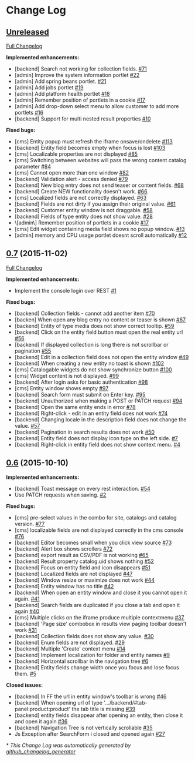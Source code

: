 # Change Log

## [Unreleased](https://github.com/nemesis-software/nemesis-consoles/tree/HEAD)

[Full Changelog](https://github.com/nemesis-software/nemesis-consoles/compare/0.7...HEAD)

**Implemented enhancements:**

- \[backend\] Search not working for collection fields. [\#71](https://github.com/nemesis-software/nemesis-consoles/issues/71)
- \[admin\] Improve the system information portlet [\#22](https://github.com/nemesis-software/nemesis-consoles/issues/22)
- \[admin\] Add spring beans portlet. [\#21](https://github.com/nemesis-software/nemesis-consoles/issues/21)
- \[admin\] Add jobs portlet [\#19](https://github.com/nemesis-software/nemesis-consoles/issues/19)
- \[admin\] Add platform health portlet [\#18](https://github.com/nemesis-software/nemesis-consoles/issues/18)
- \[admin\] Remember position of portlets in a cookie [\#17](https://github.com/nemesis-software/nemesis-consoles/issues/17)
- \[admin\] Add drop-down select menu to allow customer to add more portlets [\#16](https://github.com/nemesis-software/nemesis-consoles/issues/16)
- \[backend\] Support for multi nested result properties [\#10](https://github.com/nemesis-software/nemesis-consoles/issues/10)

**Fixed bugs:**

- \[cms\] Entity popup must refresh the iframe onsave/ondelete [\#113](https://github.com/nemesis-software/nemesis-consoles/issues/113)
- \[backend\] Entity field becomes empty when focus is lost [\#103](https://github.com/nemesis-software/nemesis-consoles/issues/103)
- \[cms\] Localizable properties are not displayed [\#85](https://github.com/nemesis-software/nemesis-consoles/issues/85)
- \[cms\] Switching between websites will pass the wrong content catalog parameter [\#84](https://github.com/nemesis-software/nemesis-consoles/issues/84)
- \[cms\] Cannot open more than one window [\#82](https://github.com/nemesis-software/nemesis-consoles/issues/82)
- \[backend\] Validation alert - access denied [\#79](https://github.com/nemesis-software/nemesis-consoles/issues/79)
- \[backend\] New blog entry does not send teaser or content fields. [\#68](https://github.com/nemesis-software/nemesis-consoles/issues/68)
- \[backend\] Create NEW functionality doesn't work. [\#66](https://github.com/nemesis-software/nemesis-consoles/issues/66)
- \[cms\] Localized fields are not correctly displayed. [\#63](https://github.com/nemesis-software/nemesis-consoles/issues/63)
- \[backend\] Fields are not dirty if you assign their original value. [\#61](https://github.com/nemesis-software/nemesis-consoles/issues/61)
- \[backend\] Customer entity window is not draggable. [\#58](https://github.com/nemesis-software/nemesis-consoles/issues/58)
- \[backend\] Fields of type entity does not show value. [\#28](https://github.com/nemesis-software/nemesis-consoles/issues/28)
- \\[admin\\] Remember position of portlets in a cookie [\#17](https://github.com/nemesis-software/nemesis-consoles/issues/17)
- \[cms\] Edit widget containing media field shows no popup window. [\#13](https://github.com/nemesis-software/nemesis-consoles/issues/13)
- \[admin\] memory and CPU usage portlet doesnt scroll automatically [\#12](https://github.com/nemesis-software/nemesis-consoles/issues/12)

## [0.7](https://github.com/nemesis-software/nemesis-consoles/tree/0.7) (2015-11-02)
[Full Changelog](https://github.com/nemesis-software/nemesis-consoles/compare/0.6...0.7)

**Implemented enhancements:**

- Implement the console login over REST [\#1](https://github.com/nemesis-software/nemesis-consoles/issues/1)

**Fixed bugs:**

- \[backend\] Collection fields - cannot add another item [\#70](https://github.com/nemesis-software/nemesis-consoles/issues/70)
- \[backen\] When open any blog entry no content or teaser is shown [\#67](https://github.com/nemesis-software/nemesis-consoles/issues/67)
- \[backend\] Entity of type media does not show correct tooltip. [\#59](https://github.com/nemesis-software/nemesis-consoles/issues/59)
- \[backend\] Click on the entity field button must open the real entity url [\#56](https://github.com/nemesis-software/nemesis-consoles/issues/56)
- \[backend\] If displayed collection is long there is not scrollbar or pagination [\#55](https://github.com/nemesis-software/nemesis-consoles/issues/55)
- \[backend\] Edit in a collection field does not open the entity window [\#49](https://github.com/nemesis-software/nemesis-consoles/issues/49)
- \[backend\] When creating a new entity no toast is shown [\#102](https://github.com/nemesis-software/nemesis-consoles/issues/102)
- \[cms\] Catalogable widgets do not show synchronize button [\#100](https://github.com/nemesis-software/nemesis-consoles/issues/100)
- \[cms\] Widget content is not displayed. [\#99](https://github.com/nemesis-software/nemesis-consoles/issues/99)
- \[backend\] After login asks for basic authentication [\#98](https://github.com/nemesis-software/nemesis-consoles/issues/98)
- \[cms\] Entity window shows empty [\#97](https://github.com/nemesis-software/nemesis-consoles/issues/97)
- \[backend\] Search form must submit on Enter key. [\#95](https://github.com/nemesis-software/nemesis-consoles/issues/95)
- \[backend\] Unauthorized when making a POST or PATCH request [\#94](https://github.com/nemesis-software/nemesis-consoles/issues/94)
- \[backend\] Open the same entity ends in error [\#78](https://github.com/nemesis-software/nemesis-consoles/issues/78)
- \[backend\] Right-click - edit in an entity field does not work [\#74](https://github.com/nemesis-software/nemesis-consoles/issues/74)
- \[backend\] Changing locale in the description field does not change the value. [\#57](https://github.com/nemesis-software/nemesis-consoles/issues/57)
- \[backend\] Pagination in search results does not work [\#50](https://github.com/nemesis-software/nemesis-consoles/issues/50)
- \[backend\] Entity field does not display icon type on the left side. [\#7](https://github.com/nemesis-software/nemesis-consoles/issues/7)
- \[backend\] Right-click in entity field does not show context menu. [\#4](https://github.com/nemesis-software/nemesis-consoles/issues/4)

## [0.6](https://github.com/nemesis-software/nemesis-consoles/tree/0.6) (2015-10-10)
**Implemented enhancements:**

- \[backend\] Toast message on every rest interaction. [\#54](https://github.com/nemesis-software/nemesis-consoles/issues/54)
- Use PATCH requests when saving. [\#2](https://github.com/nemesis-software/nemesis-consoles/issues/2)

**Fixed bugs:**

- \[cms\] pre-select values in the combo for site, catalogs and catalog version. [\#77](https://github.com/nemesis-software/nemesis-consoles/issues/77)
- \[cms\] localizable fields are not displayed correctly in the cms console [\#76](https://github.com/nemesis-software/nemesis-consoles/issues/76)
- \[backend\] Editor becomes small when you click view source [\#73](https://github.com/nemesis-software/nemesis-consoles/issues/73)
- \[backend\] Alert box shows scrollers [\#72](https://github.com/nemesis-software/nemesis-consoles/issues/72)
- \[backend\] export result as CSV/PDF is not working [\#65](https://github.com/nemesis-software/nemesis-consoles/issues/65)
- \[backend\] Result property catalog.uid shows nothing [\#52](https://github.com/nemesis-software/nemesis-consoles/issues/52)
- \[backend\] Focus on entity field and icon disappears [\#51](https://github.com/nemesis-software/nemesis-consoles/issues/51)
- \[backend\] Localized fields are not displayed [\#47](https://github.com/nemesis-software/nemesis-consoles/issues/47)
- \[backend\] Window resize or maximize does not work [\#44](https://github.com/nemesis-software/nemesis-consoles/issues/44)
- \[backend\] Entity window has no title [\#42](https://github.com/nemesis-software/nemesis-consoles/issues/42)
- \[backend\] When open an entity window and close it you cannot open it again. [\#41](https://github.com/nemesis-software/nemesis-consoles/issues/41)
- \[backend\] Search fields are duplicated if you close a tab and open it again [\#40](https://github.com/nemesis-software/nemesis-consoles/issues/40)
- \[cms\] Multiple clicks on the iframe produce multiple contextmenu [\#37](https://github.com/nemesis-software/nemesis-consoles/issues/37)
- \[backend\] 'Page size' combobox in results view paging toolbar doesn't work [\#31](https://github.com/nemesis-software/nemesis-consoles/issues/31)
- \[backend\] Collection fields does not show any value. [\#30](https://github.com/nemesis-software/nemesis-consoles/issues/30)
- \[backend\] Enum fields are not displayed. [\#29](https://github.com/nemesis-software/nemesis-consoles/issues/29)
- \[backend\] Multiple 'Create' context menu [\#14](https://github.com/nemesis-software/nemesis-consoles/issues/14)
- \[backend\] Implement localization for folder and entity names [\#9](https://github.com/nemesis-software/nemesis-consoles/issues/9)
- \[backend\] Horizontal scrollbar in the navigation tree [\#6](https://github.com/nemesis-software/nemesis-consoles/issues/6)
- \[backend\] Entity fields change width once you focus and lose focus them. [\#5](https://github.com/nemesis-software/nemesis-consoles/issues/5)

**Closed issues:**

- \[backend\] In FF the url in entity window's toolbar is wrong [\#46](https://github.com/nemesis-software/nemesis-consoles/issues/46)
- \[backend\] When opening url of type '.../backend/\#tab-panel:product:product' the tab title is missing [\#39](https://github.com/nemesis-software/nemesis-consoles/issues/39)
- \[backend\] entity fields disappear after opening an entity, then close it and open it again [\#36](https://github.com/nemesis-software/nemesis-consoles/issues/36)
- \[backend\] Navigation Tree is not vertically scrollable [\#35](https://github.com/nemesis-software/nemesis-consoles/issues/35)
- Js Exception after SearchForm i closed and opened again [\#27](https://github.com/nemesis-software/nemesis-consoles/issues/27)



\* *This Change Log was automatically generated by [github_changelog_generator](https://github.com/skywinder/Github-Changelog-Generator)*